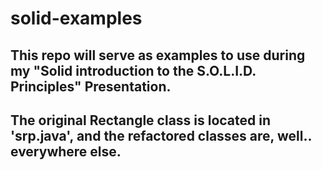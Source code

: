 # solid-examples

## This repo will serve as examples to use during my "Solid introduction to the S.O.L.I.D. Principles" Presentation.

## The original Rectangle class is located in 'srp.java', and the refactored classes are, well.. everywhere else.